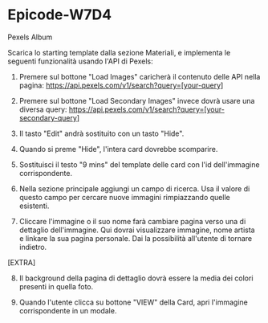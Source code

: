 # Epicode-W7D4

Pexels Album

Scarica lo starting template dalla sezione Materiali, e implementa le seguenti funzionalità usando l'API di Pexels: <br>

1) Premere sul bottone "Load Images" caricherà il contenuto delle API nella pagina: https://api.pexels.com/v1/search?query=[your-query]

2) Premere sul bottone "Load Secondary Images" invece dovrà usare una diversa query: https://api.pexels.com/v1/search?query=[your-secondary-query]

3) Il tasto "Edit" andrà sostituito con un tasto "Hide".

4) Quando si preme "Hide", l'intera card dovrebbe scomparire.

5) Sostituisci il testo "9 mins" del template delle card con l'id dell'immagine corrispondente.

6) Nella sezione principale aggiungi un campo di ricerca. Usa il valore di questo campo per cercare nuove immagini rimpiazzando quelle esistenti.

7) Cliccare l'immagine o il suo nome farà cambiare pagina verso una di dettaglio dell'immagine. Qui dovrai visualizzare immagine, nome artista e linkare la sua pagina personale. Dai la possibilità all'utente di tornare indietro.

[EXTRA]

8) Il background della pagina di dettaglio dovrà essere la media dei colori presenti in quella foto.

9) Quando l'utente clicca su bottone "VIEW" della Card, apri l'immagine corrispondente in un modale.

